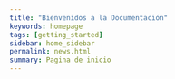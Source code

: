 ```yaml
---
title: "Bienvenidos a la Documentación"
keywords: homepage
tags: [getting_started]
sidebar: home_sidebar
permalink: news.html
summary: Pagina de inicio
---
```

